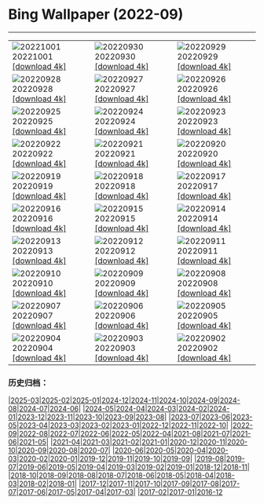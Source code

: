 # Bing Wallpaper (2022-09)
**************

<table><tr><td><img class="wallpaper" src="https://www.bing.com/th?id=OHR.SwedishAntenna_DE-DE2391805008_1920x1080.jpg" alt="20221001"> 20221001 <a class="wallpaper_link" href="https://www.bing.com/th?id=OHR.SwedishAntenna_DE-DE2391805008_UHD.jpg">[download 4k]</a></td><td><img class="wallpaper" src="https://www.bing.com/th?id=OHR.EubalaenaAustralis_DE-DE2170737652_1920x1080.jpg" alt="20220930"> 20220930 <a class="wallpaper_link" href="https://www.bing.com/th?id=OHR.EubalaenaAustralis_DE-DE2170737652_UHD.jpg">[download 4k]</a></td><td><img class="wallpaper" src="https://www.bing.com/th?id=OHR.InfiniD_DE-DE0853572825_1920x1080.jpg" alt="20220929"> 20220929 <a class="wallpaper_link" href="https://www.bing.com/th?id=OHR.InfiniD_DE-DE0853572825_UHD.jpg">[download 4k]</a></td></tr><tr><td><img class="wallpaper" src="https://www.bing.com/th?id=OHR.BridalVeilFalls_DE-DE0688317126_1920x1080.jpg" alt="20220928"> 20220928 <a class="wallpaper_link" href="https://www.bing.com/th?id=OHR.BridalVeilFalls_DE-DE0688317126_UHD.jpg">[download 4k]</a></td><td><img class="wallpaper" src="https://www.bing.com/th?id=OHR.GoldenJellyfish_DE-DE0390606059_1920x1080.jpg" alt="20220927"> 20220927 <a class="wallpaper_link" href="https://www.bing.com/th?id=OHR.GoldenJellyfish_DE-DE0390606059_UHD.jpg">[download 4k]</a></td><td><img class="wallpaper" src="https://www.bing.com/th?id=OHR.SusitnaRiver_DE-DE0199753243_1920x1080.jpg" alt="20220926"> 20220926 <a class="wallpaper_link" href="https://www.bing.com/th?id=OHR.SusitnaRiver_DE-DE0199753243_UHD.jpg">[download 4k]</a></td></tr><tr><td><img class="wallpaper" src="https://www.bing.com/th?id=OHR.AmazonMangroves_DE-DE0051405435_1920x1080.jpg" alt="20220925"> 20220925 <a class="wallpaper_link" href="https://www.bing.com/th?id=OHR.AmazonMangroves_DE-DE0051405435_UHD.jpg">[download 4k]</a></td><td><img class="wallpaper" src="https://www.bing.com/th?id=OHR.DarkSkyAcadia_DE-DE9904110113_1920x1080.jpg" alt="20220924"> 20220924 <a class="wallpaper_link" href="https://www.bing.com/th?id=OHR.DarkSkyAcadia_DE-DE9904110113_UHD.jpg">[download 4k]</a></td><td><img class="wallpaper" src="https://www.bing.com/th?id=OHR.WintersteinHerbst_DE-DE9727275236_1920x1080.jpg" alt="20220923"> 20220923 <a class="wallpaper_link" href="https://www.bing.com/th?id=OHR.WintersteinHerbst_DE-DE9727275236_UHD.jpg">[download 4k]</a></td></tr><tr><td><img class="wallpaper" src="https://www.bing.com/th?id=OHR.LastDollarRoad_DE-DE7674036220_1920x1080.jpg" alt="20220922"> 20220922 <a class="wallpaper_link" href="https://www.bing.com/th?id=OHR.LastDollarRoad_DE-DE7674036220_UHD.jpg">[download 4k]</a></td><td><img class="wallpaper" src="https://www.bing.com/th?id=OHR.PWPeaceDoves_DE-DE7546988632_1920x1080.jpg" alt="20220921"> 20220921 <a class="wallpaper_link" href="https://www.bing.com/th?id=OHR.PWPeaceDoves_DE-DE7546988632_UHD.jpg">[download 4k]</a></td><td><img class="wallpaper" src="https://www.bing.com/th?id=OHR.SitkaOtters_DE-DE7420521295_1920x1080.jpg" alt="20220920"> 20220920 <a class="wallpaper_link" href="https://www.bing.com/th?id=OHR.SitkaOtters_DE-DE7420521295_UHD.jpg">[download 4k]</a></td></tr><tr><td><img class="wallpaper" src="https://www.bing.com/th?id=OHR.QueenFuneral_DE-DE1005379634_1920x1080.jpg" alt="20220919"> 20220919 <a class="wallpaper_link" href="https://www.bing.com/th?id=OHR.QueenFuneral_DE-DE1005379634_UHD.jpg">[download 4k]</a></td><td><img class="wallpaper" src="https://www.bing.com/th?id=OHR.ArashiyamaBamboo_DE-DE7168854170_1920x1080.jpg" alt="20220918"> 20220918 <a class="wallpaper_link" href="https://www.bing.com/th?id=OHR.ArashiyamaBamboo_DE-DE7168854170_UHD.jpg">[download 4k]</a></td><td><img class="wallpaper" src="https://www.bing.com/th?id=OHR.LebkuchenOktoberfest_DE-DE7043952422_1920x1080.jpg" alt="20220917"> 20220917 <a class="wallpaper_link" href="https://www.bing.com/th?id=OHR.LebkuchenOktoberfest_DE-DE7043952422_UHD.jpg">[download 4k]</a></td></tr><tr><td><img class="wallpaper" src="https://www.bing.com/th?id=OHR.PianePuma_DE-DE6817821913_1920x1080.jpg" alt="20220916"> 20220916 <a class="wallpaper_link" href="https://www.bing.com/th?id=OHR.PianePuma_DE-DE6817821913_UHD.jpg">[download 4k]</a></td><td><img class="wallpaper" src="https://www.bing.com/th?id=OHR.PyreneesPark_DE-DE6641527978_1920x1080.jpg" alt="20220915"> 20220915 <a class="wallpaper_link" href="https://www.bing.com/th?id=OHR.PyreneesPark_DE-DE6641527978_UHD.jpg">[download 4k]</a></td><td><img class="wallpaper" src="https://www.bing.com/th?id=OHR.MarbleCanyon_DE-DE6490701190_1920x1080.jpg" alt="20220914"> 20220914 <a class="wallpaper_link" href="https://www.bing.com/th?id=OHR.MarbleCanyon_DE-DE6490701190_UHD.jpg">[download 4k]</a></td></tr><tr><td><img class="wallpaper" src="https://www.bing.com/th?id=OHR.GSDNPest_DE-DE6345585971_1920x1080.jpg" alt="20220913"> 20220913 <a class="wallpaper_link" href="https://www.bing.com/th?id=OHR.GSDNPest_DE-DE6345585971_UHD.jpg">[download 4k]</a></td><td><img class="wallpaper" src="https://www.bing.com/th?id=OHR.Aracari_DE-DE6206639444_1920x1080.jpg" alt="20220912"> 20220912 <a class="wallpaper_link" href="https://www.bing.com/th?id=OHR.Aracari_DE-DE6206639444_UHD.jpg">[download 4k]</a></td><td><img class="wallpaper" src="https://www.bing.com/th?id=OHR.AugustusburgBruehl_DE-DE6067708049_1920x1080.jpg" alt="20220911"> 20220911 <a class="wallpaper_link" href="https://www.bing.com/th?id=OHR.AugustusburgBruehl_DE-DE6067708049_UHD.jpg">[download 4k]</a></td></tr><tr><td><img class="wallpaper" src="https://www.bing.com/th?id=OHR.KLMidAutumn_DE-DE5576779079_1920x1080.jpg" alt="20220910"> 20220910 <a class="wallpaper_link" href="https://www.bing.com/th?id=OHR.KLMidAutumn_DE-DE5576779079_UHD.jpg">[download 4k]</a></td><td><img class="wallpaper" src="https://www.bing.com/th?id=OHR.BHNMBelize_DE-DE5395203824_1920x1080.jpg" alt="20220909"> 20220909 <a class="wallpaper_link" href="https://www.bing.com/th?id=OHR.BHNMBelize_DE-DE5395203824_UHD.jpg">[download 4k]</a></td><td><img class="wallpaper" src="https://www.bing.com/th?id=OHR.CircumnavigationAnni_DE-DE8238745741_1920x1080.jpg" alt="20220908"> 20220908 <a class="wallpaper_link" href="https://www.bing.com/th?id=OHR.CircumnavigationAnni_DE-DE8238745741_UHD.jpg">[download 4k]</a></td></tr><tr><td><img class="wallpaper" src="https://www.bing.com/th?id=OHR.MuseudoAmanha_DE-DE8094484682_1920x1080.jpg" alt="20220907"> 20220907 <a class="wallpaper_link" href="https://www.bing.com/th?id=OHR.MuseudoAmanha_DE-DE8094484682_UHD.jpg">[download 4k]</a></td><td><img class="wallpaper" src="https://www.bing.com/th?id=OHR.SquirrelMushroom_DE-DE7899243806_1920x1080.jpg" alt="20220906"> 20220906 <a class="wallpaper_link" href="https://www.bing.com/th?id=OHR.SquirrelMushroom_DE-DE7899243806_UHD.jpg">[download 4k]</a></td><td><img class="wallpaper" src="https://www.bing.com/th?id=OHR.BrehatIsland_DE-DE7676656274_1920x1080.jpg" alt="20220905"> 20220905 <a class="wallpaper_link" href="https://www.bing.com/th?id=OHR.BrehatIsland_DE-DE7676656274_UHD.jpg">[download 4k]</a></td></tr><tr><td><img class="wallpaper" src="https://www.bing.com/th?id=OHR.ArambolBeach_DE-DE7506425243_1920x1080.jpg" alt="20220904"> 20220904 <a class="wallpaper_link" href="https://www.bing.com/th?id=OHR.ArambolBeach_DE-DE7506425243_UHD.jpg">[download 4k]</a></td><td><img class="wallpaper" src="https://www.bing.com/th?id=OHR.MalaysiaTwinTowers_DE-DE7352272236_1920x1080.jpg" alt="20220903"> 20220903 <a class="wallpaper_link" href="https://www.bing.com/th?id=OHR.MalaysiaTwinTowers_DE-DE7352272236_UHD.jpg">[download 4k]</a></td><td><img class="wallpaper" src="https://www.bing.com/th?id=OHR.FernsehturmNah_DE-DE6988853815_1920x1080.jpg" alt="20220902"> 20220902 <a class="wallpaper_link" href="https://www.bing.com/th?id=OHR.FernsehturmNah_DE-DE6988853815_UHD.jpg">[download 4k]</a></td></tr></table>

### 历史归档：

|[2025-03](/../2025-03/2025-03.md)|[2025-02](/../2025-02/2025-02.md)|[2025-01](/../2025-01/2025-01.md)|[2024-12](/../2024-12/2024-12.md)|[2024-11](/../2024-11/2024-11.md)|[2024-10](/../2024-10/2024-10.md)|[2024-09](/../2024-09/2024-09.md)|[2024-08](/../2024-08/2024-08.md)|[2024-07](/../2024-07/2024-07.md)|[2024-06](/../2024-06/2024-06.md)|
|[2024-05](/../2024-05/2024-05.md)|[2024-04](/../2024-04/2024-04.md)|[2024-03](/../2024-03/2024-03.md)|[2024-02](/../2024-02/2024-02.md)|[2024-01](/../2024-01/2024-01.md)|[2023-12](/../2023-12/2023-12.md)|[2023-11](/../2023-11/2023-11.md)|[2023-10](/../2023-10/2023-10.md)|[2023-09](/../2023-09/2023-09.md)|[2023-08](/../2023-08/2023-08.md)|
|[2023-07](/../2023-07/2023-07.md)|[2023-06](/../2023-06/2023-06.md)|[2023-05](/../2023-05/2023-05.md)|[2023-04](/../2023-04/2023-04.md)|[2023-03](/../2023-03/2023-03.md)|[2023-02](/../2023-02/2023-02.md)|[2023-01](/../2023-01/2023-01.md)|[2022-12](/../2022-12/2022-12.md)|[2022-11](/../2022-11/2022-11.md)|[2022-10](/../2022-10/2022-10.md)|
|[2022-09](/2022-09.md)|[2022-08](/../2022-08/2022-08.md)|[2022-07](/../2022-07/2022-07.md)|[2022-06](/../2022-06/2022-06.md)|[2022-05](/../2022-05/2022-05.md)|[2022-04](/../2022-04/2022-04.md)|[2021-08](/../2021-08/2021-08.md)|[2021-07](/../2021-07/2021-07.md)|[2021-06](/../2021-06/2021-06.md)|[2021-05](/../2021-05/2021-05.md)|
|[2021-04](/../2021-04/2021-04.md)|[2021-03](/../2021-03/2021-03.md)|[2021-02](/../2021-02/2021-02.md)|[2021-01](/../2021-01/2021-01.md)|[2020-12](/../2020-12/2020-12.md)|[2020-11](/../2020-11/2020-11.md)|[2020-10](/../2020-10/2020-10.md)|[2020-09](/../2020-09/2020-09.md)|[2020-08](/../2020-08/2020-08.md)|[2020-07](/../2020-07/2020-07.md)|
|[2020-06](/../2020-06/2020-06.md)|[2020-05](/../2020-05/2020-05.md)|[2020-04](/../2020-04/2020-04.md)|[2020-03](/../2020-03/2020-03.md)|[2020-02](/../2020-02/2020-02.md)|[2020-01](/../2020-01/2020-01.md)|[2019-12](/../2019-12/2019-12.md)|[2019-11](/../2019-11/2019-11.md)|[2019-10](/../2019-10/2019-10.md)|[2019-09](/../2019-09/2019-09.md)|
|[2019-08](/../2019-08/2019-08.md)|[2019-07](/../2019-07/2019-07.md)|[2019-06](/../2019-06/2019-06.md)|[2019-05](/../2019-05/2019-05.md)|[2019-04](/../2019-04/2019-04.md)|[2019-03](/../2019-03/2019-03.md)|[2019-02](/../2019-02/2019-02.md)|[2019-01](/../2019-01/2019-01.md)|[2018-12](/../2018-12/2018-12.md)|[2018-11](/../2018-11/2018-11.md)|
|[2018-10](/../2018-10/2018-10.md)|[2018-09](/../2018-09/2018-09.md)|[2018-08](/../2018-08/2018-08.md)|[2018-07](/../2018-07/2018-07.md)|[2018-06](/../2018-06/2018-06.md)|[2018-05](/../2018-05/2018-05.md)|[2018-04](/../2018-04/2018-04.md)|[2018-03](/../2018-03/2018-03.md)|[2018-02](/../2018-02/2018-02.md)|[2018-01](/../2018-01/2018-01.md)|
|[2017-12](/../2017-12/2017-12.md)|[2017-11](/../2017-11/2017-11.md)|[2017-10](/../2017-10/2017-10.md)|[2017-09](/../2017-09/2017-09.md)|[2017-08](/../2017-08/2017-08.md)|[2017-07](/../2017-07/2017-07.md)|[2017-06](/../2017-06/2017-06.md)|[2017-05](/../2017-05/2017-05.md)|[2017-04](/../2017-04/2017-04.md)|[2017-03](/../2017-03/2017-03.md)|
|[2017-02](/../2017-02/2017-02.md)|[2017-01](/../2017-01/2017-01.md)|[2016-12](/../2016-12/2016-12.md)